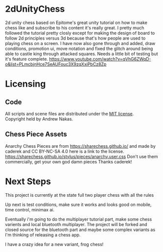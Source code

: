 # 2dUnityChess
 2d unity chess based on Epitome's great unity tutorial on how to make chess like and subscribe to his content it's really great. I pretty much followed the tutorial pretty closly except for making the design of board to follow 2d principles versus 3d because that's how people are used to playing chess on a screen. I have now also gone through and added, draw conditions, promotion ui, move notation and fixed the glitch around being able to castle king through attacked squares. Needs a little bit of testing but it's feature complete. 
 https://www.youtube.com/watch?v=qVhG6ZWqD-o&list=PLmcbjnHce7SeAUFouc3X9zqXxiPbCz8Zp

# Licensing

## Code

All scripts and scene files are distributed under the [MIT license](LICENSE.md).  
Copyright held by Andrew Nakas.

## Chess Piece Assets

Anarchy Chess Pieces are from https://sharechess.github.io/ 
and made by caderek and CC BY-NC-SA 4.0 here is a link to the license. 
https://sharechess.github.io/stylus/pieces/anarchy.user.css
Don't use them commercially, get your own god damn pieces
Thanks caderek!

# Next Steps
This project is currently at the state full two player chess with all the rules

Up next is test conditions, make sure it works and looks good on mobile, time control, minimax ai. 

Eventually i'm going to do the multiplayer tutorial part, make some chess varients and local bluetooth multiplayer. The project will be forked and closed source for the bluetooth part and maybe some complex variants as I'm thinking of releasing a chess app.

I have a crazy idea for a new variant, frog chess! 
